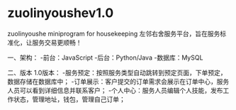 # zuolinyoushev1.0
zuolinyoushe miniprogram for housekeeping
左邻右舍服务平台，旨在服务标准化，让服务交易更顺畅！

一、架构：
-前台：JavaScript
-后台：Python/Java
-数据库：MySQL

二、版本
1.0版本：
-服务预定：按照服务类型自动跳转到预定页面，下单预定，数据存储在数据库中；
-订单展示：客户提交的订单需求会展示在订单中心，服务人员可以看到详细信息并联系客户；
-个人中心：服务人员编辑个人技能，发布工作状态，管理地址，钱包，管理自己订单；
